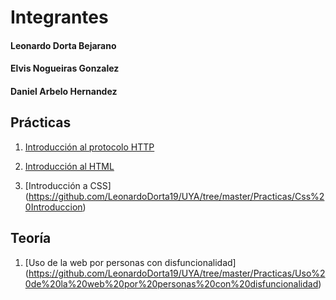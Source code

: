 # Integrantes

#### Leonardo Dorta Bejarano
#### Elvis Nogueiras Gonzalez
#### Daniel Arbelo Hernandez

## Prácticas

1. [Introducción al protocolo HTTP](https://github.com/LeonardoDorta19/UYA/tree/master/Practicas/Practica1)

2. [Introducción al HTML](https://github.com/LeonardoDorta19/UYA/tree/master/Practicas/Introducci%C3%B3n%20a%20HTML)

3. [Introducción a CSS] (https://github.com/LeonardoDorta19/UYA/tree/master/Practicas/Css%20Introduccion)

## Teoría

1. [Uso de la web por personas con disfuncionalidad] (https://github.com/LeonardoDorta19/UYA/tree/master/Practicas/Uso%20de%20la%20web%20por%20personas%20con%20disfuncionalidad)


